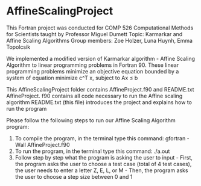 # AffineScalingProject
This Fortran project was conducted for COMP 526 Computational Methods for Scientists taught by Professor Miguel Dumett
Topic: Karmarkar and Affine Scaling Algorithms 
Group members: Zoe Holzer, Luna Huynh, Emma Topolcsik

We implemented a modified version of Karmarkar algorithm - Affine Scaling Algorithm to linear programming problems in Fortran 90. 
These linear programming problems minimize an objective equation bounded by a system of equation
                minimize      c^T x, 
                subject to    Ax ≤ b

This AffineScalingProject folder contains AffineProject.f90 and README.txt 
    AffineProject. f90 contains all code necessary to run the Affine scaling algorithm 
    README.txt (this file) introduces the project and explains how to run the program 

Please follow the following steps to run our Affine Scaling Algorithm program:
   1. To compile the program, in the terminal type this command: gfortran -Wall AffineProject.f90
   2. To run the program, in the terminal type this command: ./a.out
   3. Follow step by step what the program is asking the user to input
    - First, the program asks the user to choose a test case (total of 4 test cases), the user needs to enter a letter Z, E, L, or M
    - Then, the program asks the user to choose a step size between 0 and 1
